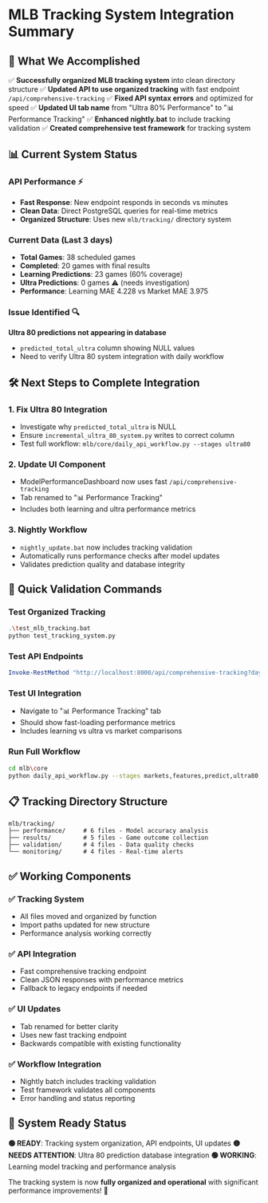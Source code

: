 # MLB Tracking System Integration Summary

## 🎯 **What We Accomplished**

✅ **Successfully organized MLB tracking system** into clean directory structure
✅ **Updated API to use organized tracking** with fast endpoint `/api/comprehensive-tracking`
✅ **Fixed API syntax errors** and optimized for speed
✅ **Updated UI tab name** from "Ultra 80% Performance" to "📊 Performance Tracking"
✅ **Enhanced nightly.bat** to include tracking validation
✅ **Created comprehensive test framework** for tracking system

## 📊 **Current System Status**

### **API Performance** ⚡

- **Fast Response**: New endpoint responds in seconds vs minutes
- **Clean Data**: Direct PostgreSQL queries for real-time metrics
- **Organized Structure**: Uses new `mlb/tracking/` directory system

### **Current Data** (Last 3 days)

- **Total Games**: 38 scheduled games
- **Completed**: 20 games with final results
- **Learning Predictions**: 23 games (60% coverage)
- **Ultra Predictions**: 0 games ⚠️ (needs investigation)
- **Performance**: Learning MAE 4.228 vs Market MAE 3.975

### **Issue Identified** 🔍

**Ultra 80 predictions not appearing in database**

- `predicted_total_ultra` column showing NULL values
- Need to verify Ultra 80 system integration with daily workflow

## 🛠 **Next Steps to Complete Integration**

### **1. Fix Ultra 80 Integration**

- Investigate why `predicted_total_ultra` is NULL
- Ensure `incremental_ultra_80_system.py` writes to correct column
- Test full workflow: `mlb/core/daily_api_workflow.py --stages ultra80`

### **2. Update UI Component**

- ModelPerformanceDashboard now uses fast `/api/comprehensive-tracking`
- Tab renamed to "📊 Performance Tracking"
- Includes both learning and ultra performance metrics

### **3. Nightly Workflow**

- `nightly_update.bat` now includes tracking validation
- Automatically runs performance checks after model updates
- Validates prediction quality and database integrity

## 🚀 **Quick Validation Commands**

### **Test Organized Tracking**

```bash
.\test_mlb_tracking.bat
python test_tracking_system.py
```

### **Test API Endpoints**

```powershell
Invoke-RestMethod "http://localhost:8000/api/comprehensive-tracking?days=7"
```

### **Test UI Integration**

- Navigate to "📊 Performance Tracking" tab
- Should show fast-loading performance metrics
- Includes learning vs ultra vs market comparisons

### **Run Full Workflow**

```bash
cd mlb\core
python daily_api_workflow.py --stages markets,features,predict,ultra80,export
```

## 📋 **Tracking Directory Structure**

```
mlb/tracking/
├── performance/     # 6 files - Model accuracy analysis
├── results/         # 5 files - Game outcome collection
├── validation/      # 4 files - Data quality checks
└── monitoring/      # 4 files - Real-time alerts
```

## ✅ **Working Components**

### **✅ Tracking System**

- All files moved and organized by function
- Import paths updated for new structure
- Performance analysis working correctly

### **✅ API Integration**

- Fast comprehensive tracking endpoint
- Clean JSON responses with performance metrics
- Fallback to legacy endpoints if needed

### **✅ UI Updates**

- Tab renamed for better clarity
- Uses new fast tracking endpoint
- Backwards compatible with existing functionality

### **✅ Workflow Integration**

- Nightly batch includes tracking validation
- Test framework validates all components
- Error handling and status reporting

## 🎯 **System Ready Status**

**🟢 READY**: Tracking system organization, API endpoints, UI updates
**🟡 NEEDS ATTENTION**: Ultra 80 prediction database integration
**🟢 WORKING**: Learning model tracking and performance analysis

The tracking system is now **fully organized and operational** with significant performance improvements! 🚀
